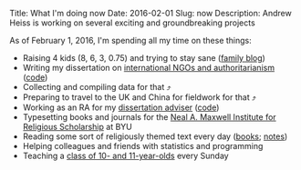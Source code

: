 Title: What I'm doing now
Date: 2016-02-01
Slug: now
Description: Andrew Heiss is working on several exciting and groundbreaking projects

As of February 1, 2016, I'm spending all my time on these things:

* Raising 4 kids (8, 6, 3, 0.75) and trying to stay sane ([family blog](http://www.heissatopia.com/))
* Writing my dissertation on [international NGOs and authoritarianism](https://www.ingorestrictions.org) ([code](https://github.com/andrewheiss/Dissertation))
* Collecting and compiling data for that ⤴️
* Preparing to travel to the UK and China for fieldwork for that ⤴️
* Working as an RA for my [dissertation adviser](https://sanford.duke.edu/people/faculty/kelley-judith) ([code](https://github.com/andrewheiss/jk_misc))
* Typesetting books and journals for the [Neal A. Maxwell Institute for Religious Scholarship](http://publications.maxwellinstitute.byu.edu/) at BYU
* Reading some sort of religiously themed text every day ([books](https://www.goodreads.com/review/list/2733632-andrew-heiss?shelf=religious); [notes](https://stats.andrewheiss.com/til_gospel/))
* Helping colleagues and friends with statistics and programming
* Teaching a [class of 10- and 11-year-olds](https://www.lds.org/manual/primary-4) every Sunday
